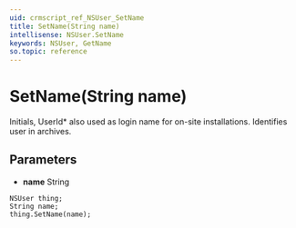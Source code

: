 ```yaml
---
uid: crmscript_ref_NSUser_SetName
title: SetName(String name)
intellisense: NSUser.SetName
keywords: NSUser, GetName
so.topic: reference
---
```


# SetName(String name)

Initials, UserId* also used as login name for on-site installations. Identifies user in archives.

## Parameters

* **name** String

```crmscript
NSUser thing;
String name;
thing.SetName(name);
```

